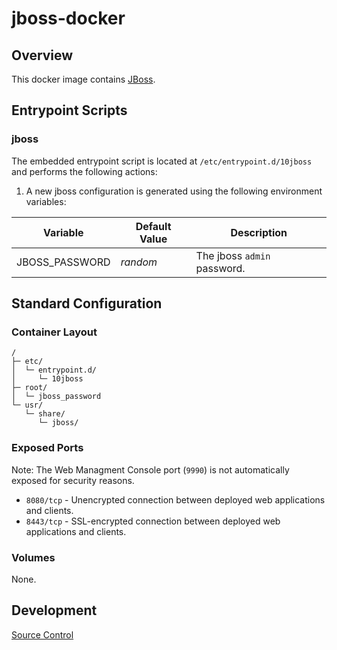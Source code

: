 # jboss-docker

## Overview

This docker image contains [JBoss](https://jboss.org/).

## Entrypoint Scripts

### jboss

The embedded entrypoint script is located at `/etc/entrypoint.d/10jboss` and performs the following actions:

1. A new jboss configuration is generated using the following environment variables:

 | Variable | Default Value | Description |
 | ---------| ------------- | ----------- |
 | JBOSS_PASSWORD | _random_ | The jboss `admin` password. |

## Standard Configuration

### Container Layout

```
/
├─ etc/
│  └─ entrypoint.d/
│     └─ 10jboss
├─ root/
│  └─ jboss_password
└─ usr/
   └─ share/
      └─ jboss/
```

### Exposed Ports

Note: The Web Managment Console port (`9990`) is not automatically exposed for security reasons.

* `8080/tcp` - Unencrypted connection between deployed web applications and clients.
* `8443/tcp` - SSL-encrypted connection between deployed web applications and clients.

### Volumes

None.

## Development

[Source Control](https://github.com/crashvb/jboss-docker)

